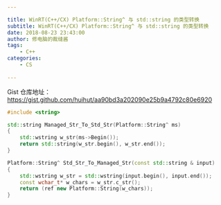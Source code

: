 ```yaml
---

title: WinRT(C++/CX) Platform::String^ 与 std::string 的类型转换
subtitle: WinRT(C++/CX) Platform::String^ 与 std::string 的类型转换
date: 2018-08-23 23:43:00
author: 修电脑的裁缝酱
tags:
	- C++
categories: 
	- CS
	
---
```


Gist 仓库地址：https://gist.github.com/huihut/aa90bd3a202090e25b9a4792c80e6920

```cpp
#include <string>

std::string Managed_Str_To_Std_Str(Platform::String^ ms)
{
    std::wstring w_str(ms->Begin());
    return std::string(w_str.begin(), w_str.end());
}

Platform::String^ Std_Str_To_Managed_Str(const std::string & input)
{
    std::wstring w_str = std::wstring(input.begin(), input.end());
    const wchar_t* w_chars = w_str.c_str();
    return (ref new Platform::String(w_chars));
}
```